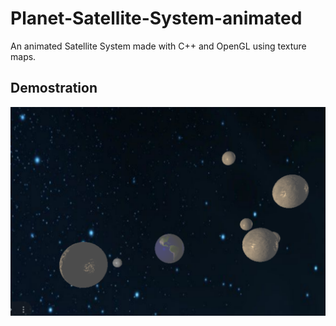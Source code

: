 # Planet-Satellite-System-animated
An animated Satellite System made with C++ and OpenGL using texture maps.

## Demostration
![Screenshot](view.png)

